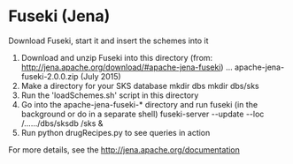 # Fuseki (Jena)

Download Fuseki, start it and insert the schemes into it

  1. Download and unzip Fuseki into this directory (from: http://jena.apache.org/download/#apache-jena-fuseki)
     ... apache-jena-fuseki-2.0.0.zip (July 2015)
  2. Make a directory for your SKS database
     mkdir dbs
     mkdir dbs/sks 
  3. Run the 'loadSchemes.sh' script in this directory
  4. Go into the apache-jena-fuseki-* directory and run fuseki (in the background or do in a separate shell)
     fuseki-server --update --loc /....../dbs/sksdb /sks &
  5. Run python drugRecipes.py to see queries in action

For more details, see the http://jena.apache.org/documentation
